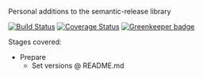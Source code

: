 Personal additions to the semantic-release library

[![Build Status](https://travis-ci.com/Alorel/semantic-release-alorel.svg?branch=1.2.2)](https://travis-ci.com/Alorel/semantic-release-alorel)
[![Coverage Status](https://coveralls.io/repos/github/Alorel/semantic-release-alorel/badge.svg?branch=1.2.2)](https://coveralls.io/github/Alorel/semantic-release-alorel?branch=1.2.2)
[![Greenkeeper badge](https://badges.greenkeeper.io/Alorel/semantic-release-alorel.svg)](https://greenkeeper.io/)

Stages covered:

* Prepare
  * Set versions @ README.md
